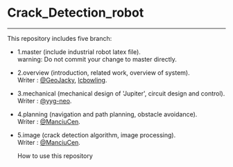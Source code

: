 # Crack_Detection_robot
----------------------------------------------------
This repository includes five branch:
- 1.master (include industrial robot latex file).  
  warning: Do not commit your change to master directly.
- 2.overview (introduction, related work, overview of system).  
  Writer : [@GeoJacky](https://github.com/GeoJacky), [lcbowling](https://github.com/lcbowling).  
- 3.mechanical (mechanical design of 'Jupiter', circuit design and control).  
  Writer : [@yyg-neo](https://github.com/yyg-neo).
- 4.planning (navigation and path planning, obstacle avoidance).  
  Writer : [@ManciuCen](https://github.com/ManciuCen).
- 5.image (crack detection algorithm, image processing).  
  Writer : [@ManciuCen](https://github.com/ManciuCen).

  How to use this repository
  
  
